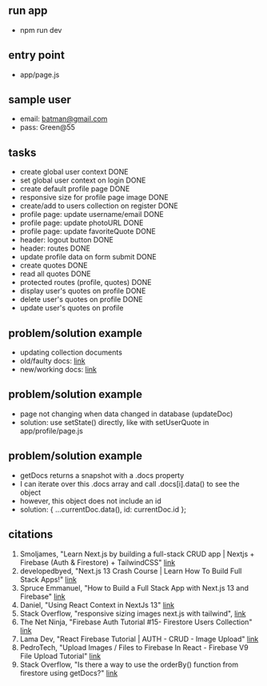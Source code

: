 ## run app 
- npm run dev


## entry point
- app/page.js 


## sample user
- email: batman@gmail.com
- pass: Green@55


## tasks 
- create global user context DONE 
- set global user context on login DONE 
- create default profile page DONE 
- responsive size for profile page image DONE   
- create/add to users collection on register DONE 
- profile page: update username/email DONE 
- profile page: update photoURL DONE 
- profile page: update favoriteQuote DONE 
- header: logout button DONE 
- header: routes DONE 
- update profile data on form submit DONE
- create quotes DONE 
- read all quotes DONE 
- protected routes (profile, quotes) DONE 
- display user's quotes on profile DONE 
- delete user's quotes on profile DONE 
- update user's quotes on profile 


## problem/solution example
- updating collection documents
- old/faulty docs: [link](https://cloud.google.com/firestore/docs/samples/firestore-data-set-field)
- new/working docs: [link](https://firebase.google.com/docs/firestore/manage-data/add-data#update-data)


## problem/solution example
- page not changing when data changed in database (updateDoc) 
- solution: use setState() directly, like with setUserQuote in app/profile/page.js


## problem/solution example
- getDocs returns a snapshot with a .docs property 
- I can iterate over this .docs array and call .docs[i].data() to see the object 
- however, this object does not include an id
- solution: { ...currentDoc.data(), id: currentDoc.id };


## citations 
1. Smoljames, "Learn Next.js by building a full-stack CRUD app | Nextjs + Firebase (Auth & Firestore) + TailwindCSS" [link](https://www.youtube.com/watch?v=UzMr7-0FgA0)
2. developedbyed, "Next.js 13 Crash Course | Learn How To Build Full Stack Apps!" [link](https://www.youtube.com/watch?v=T63nY70eZF0)
3. Spruce Emmanuel, "How to Build a Full Stack App with Next.js 13 and Firebase" [link](https://www.freecodecamp.org/news/create-full-stack-app-with-nextjs13-and-firebase/)
4. Daniel, "Using React Context in NextJs 13" [link](https://www.js-craft.io/blog/using-react-context-nextjs-13/)
5. Stack Overflow, "responsive sizing images next.js with tailwind", [link](https://stackoverflow.com/questions/76396702/responsive-sizing-images-next-js-with-tailwind/76398120#76398120)
6. The Net Ninja, "Firebase Auth Tutorial #15- Firestore Users Collection" [link](https://www.youtube.com/watch?v=qWy9ylc3f9U)
7. Lama Dev, "React Firebase Tutorial | AUTH - CRUD - Image Upload" [link](https://www.youtube.com/watch?v=D9W7AFeJ3kk)
8. PedroTech, "Upload Images / Files to Firebase In React - Firebase V9 File Upload Tutorial" [link](https://www.youtube.com/watch?v=YOAeBSCkArA)
9. Stack Overflow, "Is there a way to use the orderBy() function from firestore using getDocs?" [link](https://stackoverflow.com/questions/70553624/is-there-a-way-to-use-the-orderby-function-from-firestore-using-getdocs)